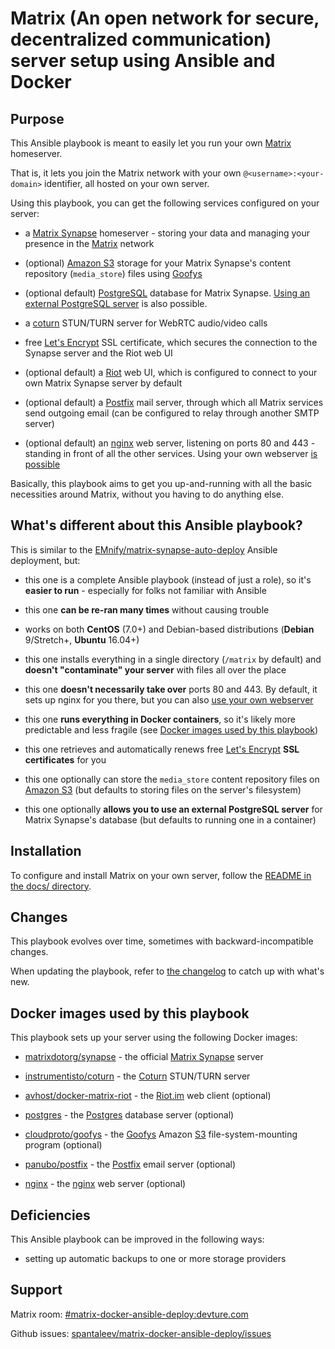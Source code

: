 # Matrix (An open network for secure, decentralized communication) server setup using Ansible and Docker

## Purpose

This Ansible playbook is meant to easily let you run your own [Matrix](http://matrix.org/) homeserver.

That is, it lets you join the Matrix network with your own `@<username>:<your-domain>` identifier, all hosted on your own server.

Using this playbook, you can get the following services configured on your server:

- a [Matrix Synapse](https://github.com/matrix-org/synapse) homeserver - storing your data and managing your presence in the [Matrix](http://matrix.org/) network

- (optional) [Amazon S3](https://aws.amazon.com/s3/) storage for your Matrix Synapse's content repository (`media_store`) files using [Goofys](https://github.com/kahing/goofys)

- (optional default) [PostgreSQL](https://www.postgresql.org/) database for Matrix Synapse. [Using an external PostgreSQL server](configuring-playbook-external-postgres.md) is also possible.

- a [coturn](https://github.com/coturn/coturn) STUN/TURN server for WebRTC audio/video calls

- free [Let's Encrypt](https://letsencrypt.org/) SSL certificate, which secures the connection to the Synapse server and the Riot web UI

- (optional default) a [Riot](https://riot.im/) web UI, which is configured to connect to your own Matrix Synapse server by default

- (optional default) a [Postfix](http://www.postfix.org/) mail server, through which all Matrix services send outgoing email (can be configured to relay through another SMTP server)

- (optional default) an [nginx](http://nginx.org/) web server, listening on ports 80 and 443 - standing in front of all the other services. Using your own webserver [is possible](#using-your-own-webserver-instead-of-this-playbooks-nginx-proxy-optional)

Basically, this playbook aims to get you up-and-running with all the basic necessities around Matrix, without you having to do anything else.


## What's different about this Ansible playbook?

This is similar to the [EMnify/matrix-synapse-auto-deploy](https://github.com/EMnify/matrix-synapse-auto-deploy) Ansible deployment, but:

- this one is a complete Ansible playbook (instead of just a role), so it's **easier to run** - especially for folks not familiar with Ansible

- this one **can be re-ran many times** without causing trouble

- works on both **CentOS** (7.0+) and Debian-based distributions (**Debian** 9/Stretch+, **Ubuntu** 16.04+)

- this one installs everything in a single directory (`/matrix` by default) and **doesn't "contaminate" your server** with files all over the place

- this one **doesn't necessarily take over** ports 80 and 443. By default, it sets up nginx for you there, but you can also [use your own webserver](docs/configuring-playbook-own-webserver.md)

- this one **runs everything in Docker containers**, so it's likely more predictable and less fragile (see [Docker images used by this playbook](#docker-images-used-by-this-playbook))

- this one retrieves and automatically renews free [Let's Encrypt](https://letsencrypt.org/) **SSL certificates** for you

- this one optionally can store the `media_store` content repository files on [Amazon S3](https://aws.amazon.com/s3/) (but defaults to storing files on the server's filesystem)

- this one optionally **allows you to use an external PostgreSQL server** for Matrix Synapse's database (but defaults to running one in a container)


## Installation

To configure and install Matrix on your own server, follow the [README in the docs/ directory](docs/README.md).


## Changes

This playbook evolves over time, sometimes with backward-incompatible changes.

When updating the playbook, refer to [the changelog](CHANGELOG.md) to catch up with what's new.


## Docker images used by this playbook

This playbook sets up your server using the following Docker images:

- [matrixdotorg/synapse](https://hub.docker.com/r/matrixdotorg/synapse/) - the official [Matrix Synapse](https://github.com/matrix-org/synapse) server

- [instrumentisto/coturn](https://hub.docker.com/r/instrumentisto/coturn/) - the [Coturn](https://github.com/coturn/coturn) STUN/TURN server

- [avhost/docker-matrix-riot](https://hub.docker.com/r/avhost/docker-matrix-riot/) - the [Riot.im](https://about.riot.im/) web client (optional)

- [postgres](https://hub.docker.com/_/postgres/) - the [Postgres](https://www.postgresql.org/) database server (optional)

- [cloudproto/goofys](https://hub.docker.com/r/cloudproto/goofys/) - the [Goofys](https://github.com/kahing/goofys) Amazon [S3](https://aws.amazon.com/s3/) file-system-mounting program (optional)

- [panubo/postfix](https://hub.docker.com/r/panubo/postfix/) - the [Postfix](http://www.postfix.org/) email server (optional)

- [nginx](https://hub.docker.com/_/nginx/) - the [nginx](http://nginx.org/) web server (optional)


## Deficiencies

This Ansible playbook can be improved in the following ways:

- setting up automatic backups to one or more storage providers


## Support

Matrix room: [#matrix-docker-ansible-deploy:devture.com](https://matrix.to/#/#matrix-docker-ansible-deploy:devture.com)

Github issues: [spantaleev/matrix-docker-ansible-deploy/issues](https://github.com/spantaleev/matrix-docker-ansible-deploy/issues)
